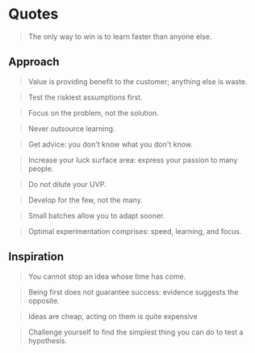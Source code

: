 # Quotes

>   The only way to win is to learn faster than anyone else.

## Approach

>   Value is providing benefit to the customer; anything else is waste.

>   Test the riskiest assumptions first.

>   Focus on the problem, not the solution.

>   Never outsource learning.

>   Get advice: you don't know what you don't know.

>   Increase your luck surface area: express your passion to many people.

>   Do not dilute your UVP.

>   Develop for the few, not the many.

>   Small batches allow you to adapt sooner.

>   Optimal experimentation comprises: speed, learning, and focus.

## Inspiration

>   You cannot stop an idea whose time has come.

>   Being first does not guarantee success: evidence suggests the opposite.

>   Ideas are cheap, acting on them is quite expensive

>   Challenge yourself to find the simplest thing you can do to test a hypothesis.
